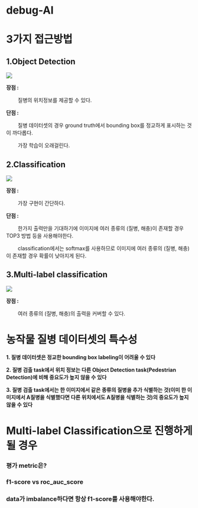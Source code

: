 # debug-AI

# 3가지 접근방법
## 1.Object Detection
<kbd><img src = https://user-images.githubusercontent.com/80030558/162415573-240617e7-5bef-4a9c-aa70-721309a5c2a6.png></kbd>

  **장점 :**
    <p> &nbsp; &nbsp; &nbsp; &nbsp; 질병의 위치정보를 제공할 수 있다. </p>
  **단점 :** 
    <p> &nbsp; &nbsp; &nbsp; &nbsp; 질병 데이터셋의 경우 ground truth에서 bounding box를 정교하게 표시하는 것이 까다롭다. </p>
    <p> &nbsp; &nbsp; &nbsp; &nbsp; 가장 학습이 오래걸린다. </p>
    
    
## 2.Classification
<kbd><img src = https://user-images.githubusercontent.com/80030558/162415544-f5078a6e-6562-48c8-8fce-842c42000e9e.png></kbd>

  **장점 :** 
    <p> &nbsp; &nbsp; &nbsp; &nbsp; 가장 구현이 간단하다. </p> 
  **단점 :** 
    <p> &nbsp; &nbsp; &nbsp; &nbsp; 한가지 출력만을 기대하기에 이미지에 여러 종류의 (질병, 해충)이 존재할 경우 TOP3 방법 등을 사용해야한다. </p> 
    <p> &nbsp; &nbsp; &nbsp; &nbsp; classification에서는 softmax를 사용하므로 이미지에 여러 종류의 (질병, 해충)이 존재할 경우 확률이 낮아지게 된다. </p> 
    
## 3.Multi-label classification
<kbd><img src = https://user-images.githubusercontent.com/80030558/162416194-05dd66cf-dbb0-4a3a-9a63-6a70c166bd97.png></kbd>

  **장점 :** 
    <p> &nbsp; &nbsp; &nbsp; &nbsp; 여러 종류의 (질병, 해충)의 출력을 커버할 수 있다. </p> 



# 농작물 질병 데이터셋의 특수성
<strong><p>1. 질병 데이터셋은 정교한 bounding box labeling이 어려울 수 있다 </strong></p>
<strong><p>2. 질병 검출 task에서 위치 정보는 다른 Object Detection task(Pedestrian Detection)에 비해 중요도가 높지 않을 수 있다</strong></p>
<strong><p>3. 질병 검출 task에서는 한 이미지에서 같은 종류의 질병을 추가 식별하는 것(이미 한 이미지에서 A질병을 식별했다면 다른 위치에서도 A질병을 식별하는 것)의 중요도가 높지 않을 수 있다</strong></p>


# Multi-label Classification으로 진행하게 될 경우
### 평가 metric은?
### f1-score vs roc_auc_score
### data가 imbalance하다면 항상 f1-score를 사용해야한다.
